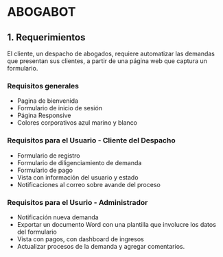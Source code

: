 # ABOGABOT

## 1. Requerimientos

El cliente, un despacho de abogados, requiere automatizar las demandas que presentan sus clientes, a partir de una página web que captura un formulario.

### Requisitos generales

- Pagina de bienvenida
- Formulario de inicio de sesión
- Página Responsive
- Colores corporativos azul marino y blanco

### Requisitos para el Usuario - Cliente del Despacho

- Formulario de registro
- Formulario de diligenciamiento de demanda
- Formulario de pago
- Vista con información del usuario y estado
- Notificaciones al correo sobre avande del proceso

### Requisitos para el Usurio - Administrador

- Notificación nueva demanda
- Exportar un documento Word con una plantilla que involucre los datos del formulario
- Vista con pagos, con dashboard de ingresos
- Actualizar procesos de la demanda y agregar comentarios.
